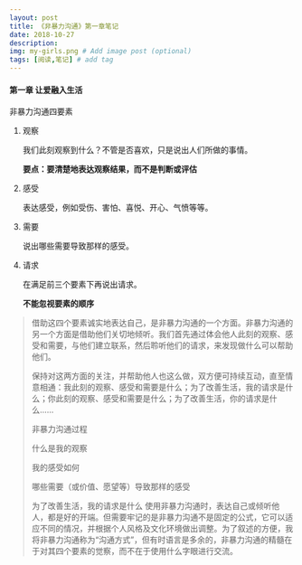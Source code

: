```yaml
---
layout: post
title: 《非暴力沟通》第一章笔记
date: 2018-10-27
description: 
img: my-girls.png # Add image post (optional)
tags: [阅读,笔记] # add tag
---
```


#### 第一章 让爱融入生活

非暴力沟通四要素

1. 观察

   我们此刻观察到什么？不管是否喜欢，只是说出人们所做的事情。

   **要点：要清楚地表达观察结果，而不是判断或评估**

2. 感受

   表达感受，例如受伤、害怕、喜悦、开心、气愤等等。

3. 需要

   说出哪些需要导致那样的感受。

4. 请求

   在满足前三个要素下再说出请求。

   **不能忽视要素的顺序**

> 借助这四个要素诚实地表达自己，是非暴力沟通的一个方面。非暴力沟通的另一个方面是借助他们关切地倾听。我们首先通过体会他人此刻的观察、感受和需要，与他们建立联系，然后聆听他们的请求，来发现做什么可以帮助他们。
>
> 保持对这两方面的关注，并帮助他人也这么做，双方便可持续互动，直至情意相通：我此刻的观察、感受和需要是什么；为了改善生活，我的请求是什么；你此刻的观察、感受和需要是什么；为了改善生活，你的请求是什么......
>
> 非暴力沟通过程
>
> 什么是我的观察
>
> 我的感受如何
>
> 哪些需要（或价值、愿望等）导致那样的感受
>
> 为了改善生活，我的请求是什么
​	使用非暴力沟通时，表达自己或倾听他人，都是好的开端。但需要牢记的是非暴力沟通不是固定的公式，它可以适应不同的情况，并根据个人风格及文化环境做出调整。为了叙述的方便，我将非暴力沟通称为“沟通方式”，但有时语言是多余的，非暴力沟通的精髓在于对其四个要素的觉察，而不在于使用什么字眼进行交流。

